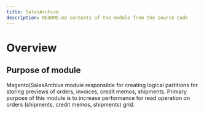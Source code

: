 ```yaml
---
title: SalesArchive
description: README.md contents of the module from the source code
---
```


# Overview
## Purpose of module

Magento\SalesArchive module responsible for creating logical partitions for storing previews of orders, invoices, credit memos, shipments.
Primary purpose of this module is to increase performance for read operation on orders (shipments, credit memos, shipments) grid.